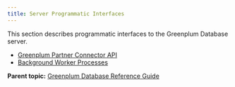 ```yaml
---
title: Server Programmatic Interfaces 
---
```


This section describes programmatic interfaces to the Greenplum Database server.

-   [Greenplum Partner Connector API](gppc.html)
-   [Background Worker Processes](bgworker.html)

**Parent topic:** [Greenplum Database Reference Guide](../ref_guide.html)

